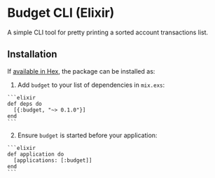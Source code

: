 # Budget CLI (Elixir)

A simple CLI tool for pretty printing a sorted account transactions list.

## Installation

If [available in Hex](https://hex.pm/docs/publish), the package can be installed as:

  1. Add `budget` to your list of dependencies in `mix.exs`:

    ```elixir
    def deps do
      [{:budget, "~> 0.1.0"}]
    end
    ```

  2. Ensure `budget` is started before your application:

    ```elixir
    def application do
      [applications: [:budget]]
    end
    ```


